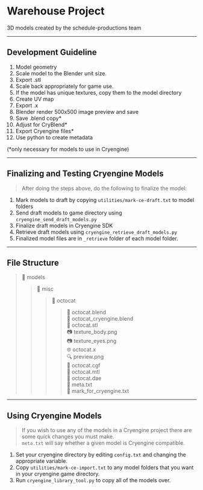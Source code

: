 Warehouse Project
==================

3D models created by the schedule-productions team

----------------------
Development Guideline
-----------------------

1.	Model geometry
2.	Scale model to the Blender unit size.
3.	Export .stl
4.	Scale back appropriately for game use.
5.	If the model has unique textures, copy them to the model directory
6.	Create UV map
7.	Export .x
8.	Blender render 500x500 image preview and save
9.	Save .blend copy*
10.	Adjust for CryBlend*
11.	Export Cryengine files*
12.	Use python to create metadata

(*only necessary for models to use in Cryengine)

----------------------------------------
Finalizing and Testing Cryengine Models
----------------------------------------
> After doing the steps above, do the following to finalize the model:  

1.	Mark models to draft by copying `utilities/mark-ce-draft.txt` to model folders  
2.	Send draft models to game directory using `cryengine_send_draft_models.py`  
3.	Finalize draft models in Cryengine SDK  
4.	Retrieve draft models using `cryengine_retrieve_draft_models.py`  
5.	Finalized model files are in `_retrieve` folder of each model folder.  

-----------------
File Structure
-----------------
> :open_file_folder: 	models
> > :open_file_folder: 		misc
> > > :open_file_folder: 		octocat  
> > > > :gift: 				          octocat.blend  
> > > > :gift:				          octocat_cryengine.blend  
> > > > :triangular_ruler:		  octocat.stl  
> > > > :camera: 			          texture_body.png  
> > > > :camera: 			          texture_eyes.png  
> > > > :globe_with_meridians: 	octocat.x  
> > > > :mag:		 		            preview.png  
> > > > :page_facing_up:		    octocat.cgf  
> > > > :page_facing_up:		    octocat.mtl  
> > > > :page_facing_up:		    octocat.dae  
> > > > :memo:				          meta.txt  
> > > > :large_orange_diamond:  mark_for_cryengine.txt

-----------------------
Using Cryengine Models
-----------------------

> If you wish to use any of the models in a Cryengine project there are some quick changes you must make.  
> `meta.txt` will say whether a given model is Cryengine compatible.

1. Set your cryengine directory by editing `config.txt` and changing the appropriate variable.  
2. Copy `utilities/mark-ce-import.txt` to any model folders that you want in your cryengine game directory.  
3. Run `cryengine_library_tool.py` to copy all of the models over.


